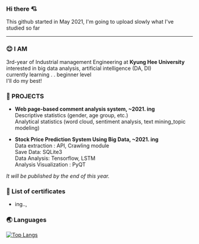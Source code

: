 ### Hi there 💘 
This github started in May 2021,
I'm going to upload slowly what I've studied so far

***

### 😊 I AM
3rd-year of Industrial management Engineering at **Kyung Hee University**   
interested in big data analysis, artificial intelligence (DA, DI)  
currently learning . . beginner level  
I'll do my best!  

### 🌹 PROJECTS
- **Web page-based comment analysis system, ~2021. ing**  
Descriptive statistics (gender, age group, etc.)  
Analytical statistics (word cloud, sentiment analysis, text mining_topic modeling)  

- **Stock Price Prediction System Using Big Data, ~2021. ing**   
Data extraction : API, Crawling module  
Save Data: SQLite3  
Data Analysis: Tensorflow, LSTM  
Analysis Visualization : PyQT  

*It will be published by the end of this year.*

### 📜 List of certificates
- ing..,




### 🌏 Languages  
[![Top Langs](https://github-readme-stats.vercel.app/api/top-langs/?username=chersiakingdom&langs_count=10&layout=compact&theme=white)](https://github.com/chersiakingdom/chersiakingdom)

﻿
<!--
**chersiakingdom/chersiakingdom** is a ✨ _special_ ✨ repository because its `README.md` (this file) appears on your GitHub profile.

Here are some ideas to get you started:

- 🔭 I’m currently working on ...
- 🌱 I’m currently learning ...
- 👯 I’m looking to collaborate on ...
- 🤔 I’m looking for help with ...
- 💬 Ask me about ...
- 📫 How to reach me: ...
- 😄 Pronouns: ...
- ⚡ Fun fact: ...
-->

